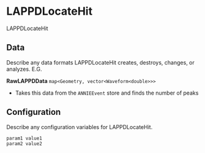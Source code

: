 # LAPPDLocateHit

LAPPDLocateHit

## Data

Describe any data formats LAPPDLocateHit creates, destroys, changes, or analyzes. E.G.

**RawLAPPDData** `map<Geometry, vector<Waveform<double>>>`
* Takes this data from the `ANNIEEvent` store and finds the number of peaks


## Configuration

Describe any configuration variables for LAPPDLocateHit.

```
param1 value1
param2 value2
```

